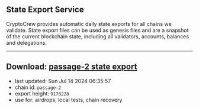 ## State Export Service
CryptoCrew provides automatic daily state exports for all chains we validate. State export files can be used as genesis files and are a snapshot of the current blockchain state, including all validators, accounts, balances and delegations.

---
**Download: [passage-2 state export](https://dl-eu2.ccvalidators.com/SERVICE/passage/passage-2_export_9178228.json)**
---

- last updated: Sun Jul 14 2024 06:35:57
- chain id: `passage-2`
- export height: `9178228`
- use for: airdrops, local tests, chain recovery
